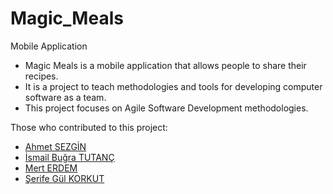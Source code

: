 # Magic_Meals
Mobile Application

- Magic Meals is a mobile application that allows people to share their recipes.
- It is a project to teach methodologies and tools for developing computer software as a team.
- This project focuses on Agile Software Development methodologies.

Those who contributed to this project:
- <a href="">Ahmet SEZGİN</a>
- <a href="https://www.linkedin.com/in/ismail-bugra-tutanc/">İsmail Buğra TUTANÇ</a>
- <a href="https://www.linkedin.com/in/mert-erdem-/">Mert ERDEM</a>
- <a href="https://www.linkedin.com/in/serifegulkorkut/">Şerife Gül KORKUT</a>
